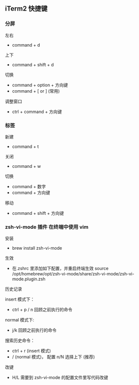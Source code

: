 ## iTerm2 快捷键

### 分屏

左右

- command + d

上下

- command + shift + d

切换

- command + option + 方向键
- command + [ or ] (常用)

调整窗口

- ctrl + command + 方向键

### 标签

新建

- command + t

关闭

- command + w

切换

- command + 数字
- command + 方向键

移动

- command + shift + 方向键

### zsh-vi-mode 插件 在终端中使用 vim

安装

- brew install zsh-vi-mode

生效

- 在.zshrc 里添加如下配置，并重启终端生效
  source /opt/homebrew/opt/zsh-vi-mode/share/zsh-vi-mode/zsh-vi-mode.plugin.zsh

历史记录

insert 模式下：

- ctrl + p / n 回顾之前执行的命令

normal 模式下:

- j/k 回顾之前执行的命令

搜索历史命令：

- ctrl + r (insert 模式)
- / (normal 模式)， 配置 n/N 选择上下 (推荐)

改键

- H/L
  需要到 zsh-vi-mode 的配置文件里写代码改键
